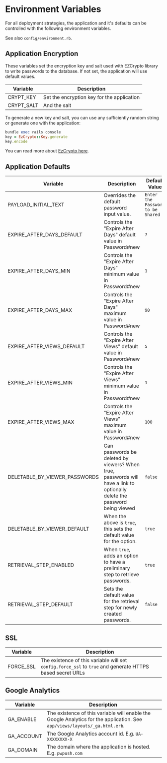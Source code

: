 
# Environment Variables

For all deployment strategies, the application and it's defaults can be controlled with the following environment variables.

See also `config/environment.rb`.

## Application Encryption

These variables set the encryption key and salt used with EZCrypto library to write passwords to the database.  If not set, the application will use default values.

| Variable | Description |
| --------- | ------------------ |
| CRYPT_KEY | Set the encryption key for the application |
| CRYPT_SALT | And the salt |

To generate a new key and salt, you can use any sufficiently random string or generate one with the application:

```ruby
bundle exec rails console
key = EzCrypto::Key.generate
key.encode
```

You can read more about [EzCrypto here](https://github.com/pglombardo/ezcrypto).

## Application Defaults

| Variable | Description | Default Value |
| --------- | ------------------ | --- |
| PAYLOAD_INITIAL_TEXT | Overrides the default password input value. | `Enter the Password to be Shared` |
| EXPIRE_AFTER_DAYS_DEFAULT | Controls the "Expire After Days" default value in Password#new | `7` |
| EXPIRE_AFTER_DAYS_MIN | Controls the "Expire After Days" minimum value in Password#new | `1` |
| EXPIRE_AFTER_DAYS_MAX | Controls the "Expire After Days" maximum value in Password#new | `90` |
| EXPIRE_AFTER_VIEWS_DEFAULT | Controls the "Expire After Views" default value in Password#new | `5` |
| EXPIRE_AFTER_VIEWS_MIN | Controls the "Expire After Views" minimum value in Password#new | `1` |
| EXPIRE_AFTER_VIEWS_MAX | Controls the "Expire After Views" maximum value in Password#new | `100` |
| DELETABLE_BY_VIEWER_PASSWORDS | Can passwords be deleted by viewers? When true, passwords will have a link to optionally delete the password being viewed | `false` |
| DELETABLE_BY_VIEWER_DEFAULT | When the above is `true`, this sets the default value for the option. | `true` |
| RETRIEVAL_STEP_ENABLED | When `true`, adds an option to have a preliminary step to retrieve passwords.  | `true` |
| RETRIEVAL_STEP_DEFAULT | Sets the default value for the retrieval step for newly created passwords. | `false` |

## SSL

| Variable | Description |
| --------- | ------------------ |
| FORCE_SSL | The existence of this variable will set `config.force_ssl` to `true` and generate HTTPS based secret URLs

## Google Analytics

| Variable | Description |
| --------- | ------------------ |
| GA_ENABLE | The existence of this variable will enable the Google Analytics for the application.  See `app/views/layouts/_ga.html.erb`.|
| GA_ACCOUNT | The Google Analytics account id.  E.g. `UA-XXXXXXXX-X` |
| GA_DOMAIN | The domain where the application is hosted.  E.g. `pwpush.com` |
